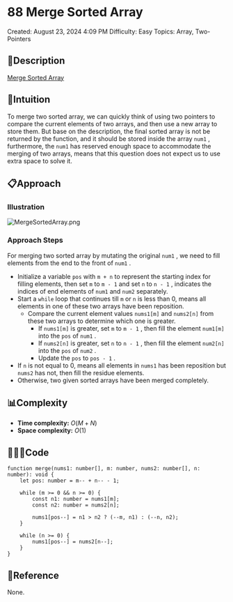# 88 Merge Sorted Array

Created: August 23, 2024 4:09 PM
Difficulty: Easy
Topics: Array, Two-Pointers

## 📖Description

[Merge Sorted Array](https://leetcode.com/problems/merge-sorted-array/description/)

## 🤔Intuition

To merge two sorted array, we can quickly think of using two pointers to compare the current elements of two arrays, and then use a new array to store them. But base on the description, the final sorted array is not be returned by the function, and it should be stored inside the array `num1` , furthermore, the `num1` has reserved enough space to accommodate the merging of two arrays, means that this question does not expect us to use extra space to solve it.

## 📋Approach

### Illustration

![MergeSortedArray.png](88%20Merge%20Sorted%20Array%20acbf33e74fe64f5e87341dccfe358020/MergeSortedArray.png)

### **Approach Steps**

For merging two sorted array by mutating the original `num1` , we need to fill elements from the end to the front of `num1` .

- Initialize a variable `pos` with `m + n` to represent the starting index for filling elements, then set `m` to `m - 1` and set `n` to `n - 1` , indicates the indices of end elements of `num1` and `num2` separately.
- Start a `while` loop that continues till `m` or `n` is less than 0, means all elements in one of these two arrays have been reposition.
    - Compare the current element values `nums1[m]` and `nums2[n]` from these two arrays to determine which one is greater.
        - If `nums1[m]` is greater, set `m` to `m - 1` , then fill the element `num1[m]` into the `pos` of `num1` .
        - If `nums2[n]` is greater, set `n` to `n - 1` , then fill the element `num2[n]` into the `pos` of `num2` .
        - Update the `pos` to `pos - 1` .
- If `n` is not equal to 0, means all elements in `nums1` has been reposition but `nums2` has not, then fill the residue elements.
- Otherwise, two given sorted arrays have been merged completely.

## 📊Complexity

- **Time complexity:** $O(M+N)$
- **Space complexity:** $O(1)$

## 🧑🏻‍💻Code

```tsx
function merge(nums1: number[], m: number, nums2: number[], n: number): void {
    let pos: number = m-- + n-- - 1;

    while (m >= 0 && n >= 0) {
        const n1: number = nums1[m];
        const n2: number = nums2[n];

        nums1[pos--] = n1 > n2 ? (--m, n1) : (--n, n2);
    }

    while (n >= 0) {
        nums1[pos--] = nums2[n--];
    }
}
```

## 🔖Reference

None.